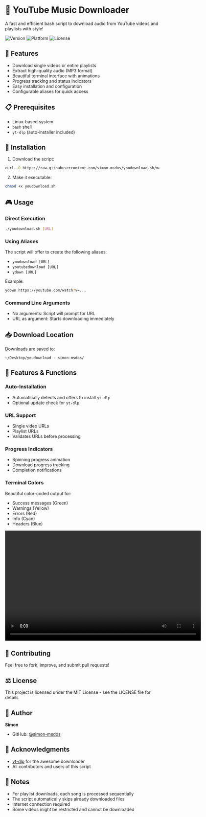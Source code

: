 # 🎵 YouTube Music Downloader

A fast and efficient bash script to download audio from YouTube videos and playlists with style!

![Version](https://img.shields.io/badge/version-1.0-blue)
![Platform](https://img.shields.io/badge/platform-Linux-lightgrey)
![License](https://img.shields.io/badge/license-MIT-green)

## 🚀 Features

- Download single videos or entire playlists
- Extract high-quality audio (MP3 format)
- Beautiful terminal interface with animations
- Progress tracking and status indicators
- Easy installation and configuration
- Configurable aliases for quick access

## 📋 Prerequisites

- Linux-based system
- `bash` shell
- `yt-dlp` (auto-installer included)

## 🔧 Installation

1. Download the script:
```bash
curl -O https://raw.githubusercontent.com/simon-msdos/youdownload.sh/main/youdownload.sh
```

2. Make it executable:
```bash
chmod +x youdownload.sh
```

## 🎮 Usage

### Direct Execution
```bash
./youdownload.sh [URL]
```

### Using Aliases
The script will offer to create the following aliases:
- `youdownload [URL]`
- `youtubedownload [URL]`
- `ydown [URL]`

Example:
```bash
ydown https://youtube.com/watch?v=...
```

### Command Line Arguments
- No arguments: Script will prompt for URL
- URL as argument: Starts downloading immediately

## 📥 Download Location
Downloads are saved to:
```
~/Desktop/youdownload - simon-msdos/
```

## 🎨 Features & Functions

### Auto-Installation
- Automatically detects and offers to install `yt-dlp`
- Optional update check for `yt-dlp`

### URL Support
- Single video URLs
- Playlist URLs
- Validates URLs before processing

### Progress Indicators
- Spinning progress animation
- Download progress tracking
- Completion notifications

### Terminal Colors
Beautiful color-coded output for:
- Success messages (Green)
- Warnings (Yellow)
- Errors (Red)
- Info (Cyan)
- Headers (Blue)



<video width="640" height="360" controls>
  <source src="TUTO.mp4" type="video/mp4">
  Your browser does not support the video tag.
</video>


## 🤝 Contributing

Feel free to fork, improve, and submit pull requests!

## ⚖️ License

This project is licensed under the MIT License - see the LICENSE file for details

## 👤 Author

**Simon**
- GitHub: [@simon-msdos](https://github.com/simon-msdos)

## 🙏 Acknowledgments

- [yt-dlp](https://github.com/yt-dlp/yt-dlp) for the awesome downloader
- All contributors and users of this script

## 📝 Notes

- For playlist downloads, each song is processed sequentially
- The script automatically skips already downloaded files
- Internet connection required
- Some videos might be restricted and cannot be downloaded
